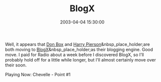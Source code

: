 ﻿---
layout: post
title: "BlogX"
comments: false
date: 2003-04-04 15:30:00
categories:
 - Technology
subtext-id: f528bbcf-06df-4db2-a2aa-e2d1d0cd1889
alias: /blog/BlogX.aspx
---


Well, it appears that [Don Box](http://www.gotdotnet.com/team/dbox/spoutletex.aspx?key=2003-04-04T10:03:19Z) and [Harry Pierson](http://www.devhawk.net/default.aspx?date=4%2f4%2f2003#66)&nbsp_place_holder;are both moving to [BlogX](http://www.gotdotnet.com/Community/Workspaces/Workspace.aspx?id=ddc98753-6559-489b-a533-57034790a93a)&nbsp_place_holder;as their blogging engine. Good move. I paid for Radio about a week before I discovered BlogX, so I'll probably hold off for a little while longer, but I'll almost certainly move over their soon.

Playing Now: Chevelle - Point #1
